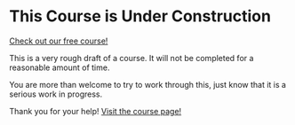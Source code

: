 # This Course is Under Construction

[Check out our free course!](https://academy.hoppersroppers.org/mod/assign/view.php?id=988)

This is a very rough draft of a course. It will not be completed for a reasonable amount of time. 

You are more than welcome to try to work through this, just know that it is a serious work in progress. 

Thank you for your help!
[Visit the course page!](https://academy.hoppersroppers.org/mod/assign/view.php?id=988)
